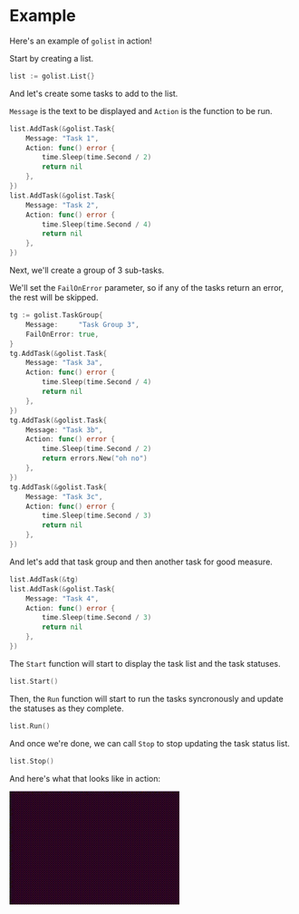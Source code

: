 # Example

Here's an example of `golist` in action!

Start by creating a list.

```go
list := golist.List{}
```

And let's create some tasks to add to the list. 

`Message` is the text to be displayed and `Action` is the function to be run.

```go
list.AddTask(&golist.Task{
    Message: "Task 1",
    Action: func() error {
        time.Sleep(time.Second / 2)
        return nil
    },
})
list.AddTask(&golist.Task{
    Message: "Task 2",
    Action: func() error {
        time.Sleep(time.Second / 4)
        return nil
    },
})
```

Next, we'll create a group of 3 sub-tasks.

We'll set the `FailOnError` parameter, so if any of the tasks return an error, the rest will be skipped.

```go
tg := golist.TaskGroup{
    Message:     "Task Group 3",
    FailOnError: true,
}
tg.AddTask(&golist.Task{
    Message: "Task 3a",
    Action: func() error {
        time.Sleep(time.Second / 4)
        return nil
    },
})
tg.AddTask(&golist.Task{
    Message: "Task 3b",
    Action: func() error {
        time.Sleep(time.Second / 2)
        return errors.New("oh no")
    },
})
tg.AddTask(&golist.Task{
    Message: "Task 3c",
    Action: func() error {
        time.Sleep(time.Second / 3)
        return nil
    },
})
```

And let's add that task group and then another task for good measure.

```go
list.AddTask(&tg)
list.AddTask(&golist.Task{
    Message: "Task 4",
    Action: func() error {
        time.Sleep(time.Second / 3)
        return nil
    },
})
```

The `Start` function will start to display the task list and the task statuses.

```go
list.Start()
```

Then, the `Run` function will start to run the tasks syncronously and update the statuses as they complete.

```go
list.Run()
```

And once we're done, we can call `Stop` to stop updating the task status list.

```go
list.Stop()
```

And here's what that looks like in action:

![Sample GIF](assets/sample.gif)

